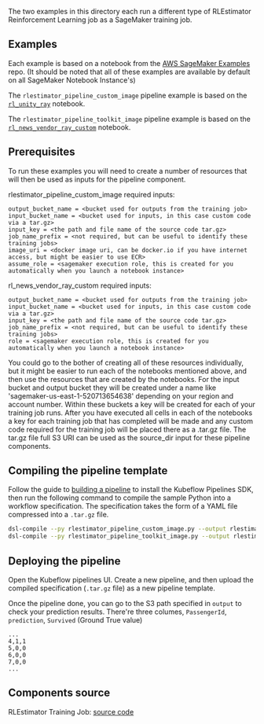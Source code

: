The two examples in this directory each run a different type of RLEstimator Reinforcement Learning job as a SageMaker training job.

## Examples

Each example is based on a notebook from the [AWS SageMaker Examples](https://github.com/aws/amazon-sagemaker-examples) repo.
(It should be noted that all of these examples are available by default on all SageMaker Notebook Instance's)

The `rlestimator_pipeline_custom_image` pipeline example is based on the 
[`rl_unity_ray`](https://github.com/aws/amazon-sagemaker-examples/blob/master/reinforcement_learning/rl_unity_ray/rl_unity_ray.ipynb) notebook.

The `rlestimator_pipeline_toolkit_image` pipeline example is based on the
[`rl_news_vendor_ray_custom`](https://github.com/aws/amazon-sagemaker-examples/blob/master/reinforcement_learning/rl_resource_allocation_ray_customEnv/rl_news_vendor_ray_custom.ipynb) notebook.

## Prerequisites

To run these examples you will need to create a number of resources that will then be used as inputs for the pipeline component.

rlestimator_pipeline_custom_image required inputs:
```
output_bucket_name = <bucket used for outputs from the training job>
input_bucket_name = <bucket used for inputs, in this case custom code via a tar.gz>
input_key = <the path and file name of the source code tar.gz>
job_name_prefix = <not required, but can be useful to identify these training jobs>
image_uri = <docker image uri, can be docker.io if you have internet access, but might be easier to use ECR>
assume_role = <sagemaker execution role, this is created for you automatically when you launch a notebook instance>
```

rl_news_vendor_ray_custom required inputs:
```
output_bucket_name = <bucket used for outputs from the training job>
input_bucket_name = <bucket used for inputs, in this case custom code via a tar.gz>
input_key = <the path and file name of the source code tar.gz>
job_name_prefix = <not required, but can be useful to identify these training jobs>
role = <sagemaker execution role, this is created for you automatically when you launch a notebook instance>
```

You could go to the bother of creating all of these resources individually, but it might be easier to run each of the notebooks 
mentioned above, and then use the resources that are created by the notebooks. For the input bucket and output bucket they
will be created under a name like 'sagemaker-us-east-1-520713654638' depending on your region and account number. Within 
these buckets a key will be created for each of your training job runs. After you have executed all cells in each of the notebooks
a key for each training job that has completed will be made and any custom code required for the training job will be placed
there as a .tar.gz file. The tar.gz file full S3 URI can be used as the source_dir input for these pipeline components.


## Compiling the pipeline template

Follow the guide to [building a pipeline](https://www.kubeflow.org/docs/guides/pipelines/build-pipeline/) to install the Kubeflow Pipelines SDK, then run the following command to compile the sample Python into a workflow specification. The specification takes the form of a YAML file compressed into a `.tar.gz` file.

```bash
dsl-compile --py rlestimator_pipeline_custom_image.py --output rlestimator_pipeline_custom_image.tar.gz
dsl-compile --py rlestimator_pipeline_toolkit_image.py --output rlestimator_pipeline_toolkit_image.tar.gz
```

## Deploying the pipeline

Open the Kubeflow pipelines UI. Create a new pipeline, and then upload the compiled specification (`.tar.gz` file) as a new pipeline template.

Once the pipeline done, you can go to the S3 path specified in `output` to check your prediction results. There're three columes, `PassengerId`, `prediction`, `Survived` (Ground True value)

```
...
4,1,1
5,0,0
6,0,0
7,0,0
...
```

## Components source

RLEstimator Training Job:
  [source code](https://github.com/kubeflow/pipelines/tree/master/components/aws/sagemaker/rlestimator/src)
